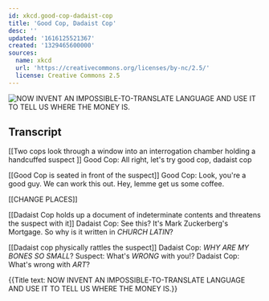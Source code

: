 ```yaml
---
id: xkcd.good-cop-dadaist-cop
title: 'Good Cop, Dadaist Cop'
desc: ''
updated: '1616125521367'
created: '1329465600000'
sources:
  name: xkcd
  url: 'https://creativecommons.org/licenses/by-nc/2.5/'
  license: Creative Commons 2.5
---
```

![NOW INVENT AN IMPOSSIBLE-TO-TRANSLATE LANGUAGE AND USE IT TO TELL US WHERE THE MONEY IS.](https://imgs.xkcd.com/comics/good_cop_dadaist_cop.png)

## Transcript
[[Two cops look through a window into an interrogation chamber holding a handcuffed suspect ]]
Good Cop: All right, let's try good cop, dadaist cop

[[Good Cop is seated in front of the suspect]]
Good Cop: Look, you're a good guy. We can work this out. Hey, lemme get us some coffee.

[[CHANGE PLACES]]

[[Dadaist Cop holds up a document of indeterminate contents and threatens the suspect with it]]
Dadaist Cop: See this? It's Mark Zuckerberg's Mortgage.  So why is it written in *CHURCH LATIN*?

[[Dadaist cop physically rattles the suspect]]
Dadaist Cop: *WHY ARE MY BONES SO SMALL*?
Suspect: What's *WRONG* with you!?
Dadaist Cop: What's wrong with *ART*?

{{Title text: NOW INVENT AN IMPOSSIBLE-TO-TRANSLATE LANGUAGE AND USE IT TO TELL US WHERE THE MONEY IS.}}
